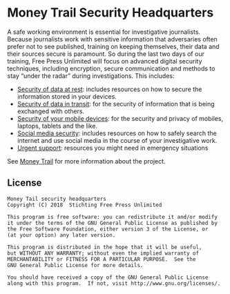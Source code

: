 # Money Trail Security Headquarters

A safe working environment is essential for investigative journalists. Because journalists work with sensitive information that adversaries often prefer not to see published, training on keeping themselves, their data and their sources secure is paramount. So during the last two days of our training, Free Press Unlimited will focus on advanced digital security techniques, including encryption, secure communication and methods to stay “under the radar” during investigations. This includes:

- [Security of data at rest](https://security.money-trail.org/data-at-rest): includes resources on how to secure the information stored in your devices.
- [Security of data in transit](https://security.money-trail.org/data-in-transit): for the security of information that is being exchanged with others.
- [Security of your mobile devices](https://security.money-trail.org/mobile-devices): for the security and privacy of mobiles, laptops, tablets and the like.
- [Social media security](https://security.money-trail.org/social-media): includes resources on how to safely search the internet and use social media in the course of your investigative work.
- [Urgent support](https://security.money-trail.org/emergency-support): resources you might need in emergency situations

See [Money Trail](https://www.money-trail.org) for more information about the project.

## License

    Money Tail security headquarters
    Copyright (C) 2018  Stichting Free Press Unlimited

    This program is free software: you can redistribute it and/or modify
    it under the terms of the GNU General Public License as published by
    the Free Software Foundation, either version 3 of the License, or
    (at your option) any later version.

    This program is distributed in the hope that it will be useful,
    but WITHOUT ANY WARRANTY; without even the implied warranty of
    MERCHANTABILITY or FITNESS FOR A PARTICULAR PURPOSE.  See the
    GNU General Public License for more details.

    You should have received a copy of the GNU General Public License
    along with this program.  If not, visit http://www.gnu.org/licenses/.
